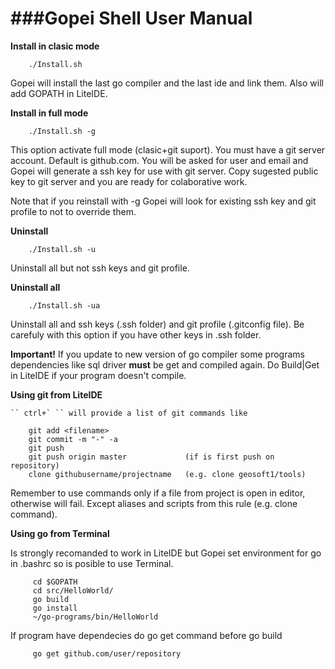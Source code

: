 ###Gopei Shell User Manual
====
**Install in clasic mode**

        ./Install.sh

Gopei will install the last go compiler and the last ide and link them. Also will add GOPATH in LiteIDE.

**Install in full mode**

        ./Install.sh -g

This option activate full mode (clasic+git suport). You must have a git server account.
Default is github.com. You will be asked for user and email and Gopei will generate a ssh
key for use with git server. Copy sugested public key to git server and you are ready
for colaborative work.

Note that if you reinstall with -g Gopei will look for existing ssh key and git profile to not to override them.

**Uninstall**

        ./Install.sh -u

Uninstall all but not ssh keys and git profile.

**Uninstall all**

        ./Install.sh -ua

Uninstall all and ssh keys (.ssh folder) and git profile (.gitconfig file). Be carefuly with this option if you have other keys in .ssh folder.

**Important!** If you update to new version of go compiler some programs dependencies like sql driver **must** be get and compiled again. Do Build|Get in LiteIDE if your program doesn't compile.

**Using git from LiteIDE**

    `` ctrl+` `` will provide a list of git commands like

        git add <filename>
        git commit -m "-" -a
        git push
	    git push origin master             (if is first push on repository)
        clone githubusername/projectname   (e.g. clone geosoft1/tools)

Remember to use commands only if a file from project is open in editor, otherwise will fail. Except aliases and scripts from this rule (e.g. clone command).

**Using go from Terminal**

Is strongly recomanded to work in LiteIDE but Gopei set environment for go in .bashrc so is posible to use Terminal.

         cd $GOPATH
         cd src/HelloWorld/
         go build
         go install
         ~/go-programs/bin/HelloWorld

If program have dependecies do go get command before go build

         go get github.com/user/repository
